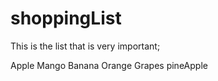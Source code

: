 # shoppingList
This is the list that is very important;

Apple
Mango 
Banana
Orange
Grapes
pineApple
